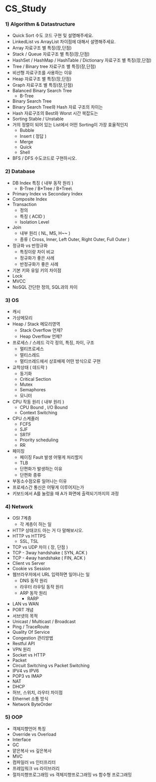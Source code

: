 # CS_Study

### 1) Algorithm & Datastructure

- Quick Sort 수도 코드 구현 및 설명해주세요.
- LinkedList vs ArrayList 차이점에 대해서 설명해주세요.
- Array 자료구조 별 특징(장,단점)
- Stack / Queue 자료구조 별 특징(장,단점)
- HashSet / HashMap / HashTable / Dictionary 자료구조 별 특징(장,단점)
- Tree / Binary tree 자료구조 별 특징(장,단점)
- 비선형 자료구조를 사용하는 이유
- Heap 자료구조 별 특징(장,단점)
- Graph 자료구조 별 특징(장,단점)
- Balanced Binary Search Tree
  - B-Tree
- Binary Search Tree
- Binary Search Tree와 Hash 자료 구조의 차이는
- Hash 자료구조의 Best와 Worst 시간 복잡도는
- Sorting Stable / Unstable
- 거의 정렬이 되어 있는 List에서 어떤 Sorting이 가장 효율적인지
  - Bubble
  - Insert ( 정답 )
  - Merge
  - Quick
  - Shell
- BFS / DFS 수도코드로 구현하시오.

### 2) Database

- DB Index 특징 ( 내부 동작 원리 )
  - B-Tree / B*Tree / B+Tree\
- Primary Index vs Secondary Index
- Composite Index
- Transaction
  - 정의
  - 특징 ( ACID )
  - Isolation Level
- Join
  - 내부 원리 ( NL, MS, H~~ )
  - 종류 ( Cross, Inner, Left Outer, Right Outer, Full Outer )
- 정규화 vs 반정규화
  - 특징이랑 차이 비교
  - 정규화가 좋은 사례
  - 반정규화가 좋은 사례
- 기본 키와 유일 키의 차이점
- Lock
- MVCC
- NoSQL 간단한 정의, SQL과의 차이

### 3) OS

- 캐시
- 가상메모리
- Heap / Stack 메모리영역
  - Stack Overflow 언제?
  - Heap Overflow 언제?
- 프로세스 / 스레드 각각 정의, 특징, 차이, 구조
  - 멀티프로세스
  - 멀티스레드
  - 멀티쓰레드에서 상호배제 어떤 방식으로 구현
- 교착상태 ( 데드락 )
  - 동기화
  - Critical Section
  - Mutex
  - Semaphores
  - 모니터
- CPU 작동 원리 ( 내부 원리 )
  - CPU Bound , I/O Bound
  - Context Switching
- CPU 스케줄러
  - FCFS
  - SJF
  - SRTF
  - Priority scheduling
  - RR
- 페이징
  - 페이징 Fault 발생 어떻게 처리할지
  - TLB
  - 단편화가 발생하는 이유
  - 단편화 종류
- 부동소수점오류 일어나는 이유
- 프로세스간 통신은 어떻게 이루어지는가
- 키보드에서 A를 눌렀을 때 A가 화면에 출력되기까지의 과정

### 4) Network

- OSI 7계층
  - 각 계층이 하는 일
- HTTP 상태코드 아는 거 다 말해보시오.
- HTTP vs HTTPS
  - SSL, TSL
- TCP vs UDP 차이 ( 장, 단점 )
- TCP - 3way handshake ( SYN, ACK )
- TCP - 4way handshake ( FIN, ACK )
- Client vs Server
- Cookie vs Session
- 웹브라우저에서 URL 입력하면 일어나는 일
  - DNS 동작 원리
  - 라우터 라우팅 동작 원리
  - ARP 동작 원리
    - RARP
- LAN vs WAN
- PORT 개념
- 서브넷의 목적
- Unicast / Multicast / Broadcast
- Ping / TraceRoute
- Quality Of Service
- Congestion 관리방법
- Restful API
- VPN 원리
- Socket vs HTTP
- Packet
- Circuit Switching vs Packet Switching
- IPV4 vs IPV6
- POP3 vs IMAP
- NAT
- DHCP
- 허브, 스위치, 라우터 차이점
- Ethernet 소통 방식
- Network ByteOrder

### 5) OOP

- 객체지향언어 특징
- Override vs Overload
- Interface
- GC
- 얕은복사 vs 깊은복사
- MVC
- 컴파일러 vs 인터프리터
- 프레임워크 vs 라이브러리
- 절차지향프로그래밍 vs 객체지향프로그래밍 vs 함수형 프로그래밍